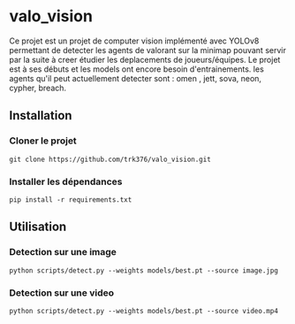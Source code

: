 # valo_vision
Ce projet est un projet de computer vision implémenté avec YOLOv8 permettant de detecter les agents de valorant sur la minimap pouvant servir par la suite à creer étudier les deplacements de joueurs/équipes.
Le projet est à ses débuts et les models ont encore besoin d'entrainements. les agents qu'il peut actuellement detecter sont  : omen , jett, sova, neon, cypher, breach.
## Installation
### Cloner le projet 
```
git clone https://github.com/trk376/valo_vision.git
```
### Installer les dépendances
```
pip install -r requirements.txt
```
## Utilisation
### Detection sur une image 
```
python scripts/detect.py --weights models/best.pt --source image.jpg
```

### Detection sur une video
```
python scripts/detect.py --weights models/best.pt --source video.mp4
```